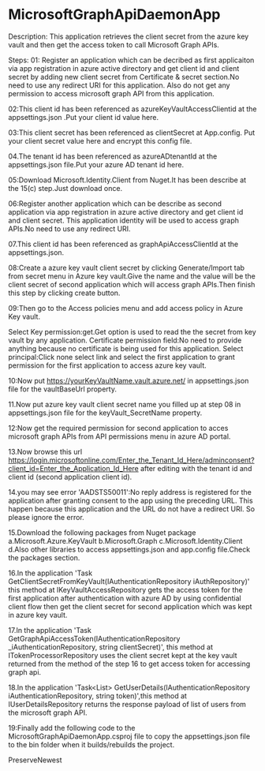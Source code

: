 # MicrosoftGraphApiDaemonApp
Description: This application retrieves  the client secret from the azure key vault and then get the access token to call Microsoft Graph APIs.

Steps:
01: Register an application which can be decribed as first applicaiton via app registration in azure active directory and get client id and client secret by adding
new client secret from Certificate & secret section.No need to use any redirect URI for this application.
Also do not get any permission to access microsoft graph API from this application.

02:This client id has been  referenced as azureKeyVaultAccessClientid at the appsettings.json .Put your client id value here.

03:This client secret has been referenced as clientSecret at App.config. Put your client secret value here and encrypt this config file.

04.The tenant id has been referenced as azureADtenantId at the appsettings.json file.Put your azure AD tenant id here.

05:Download Microsoft.Identity.Client from Nuget.It has been describe at the 15(c) step.Just download once.

06:Register another application which can be describe as second application via app registration in azure active directory and get client id and client secret.
This application identity will be used to access graph APIs.No need to use any redirect URI.

07.This client id has been  referenced as graphApiAccessClientId at the appsettings.json.

08:Create a  azure key vault client secret by clicking Generate/Import tab from secret menu in Azure key vault.Give the name and the value will
be the client secret of second application which will access graph APIs.Then finish this step by clicking create button.

09:Then go to the  Access policies menu and add access policy in Azure Key vault.

Select Key permission:get.Get option is used to read the the secret from key vault by any application.
Certificate permission field:No need to provide anything because no certificate is being used for this application.
Select principal:Click none select link and select the first application to grant permission for the first application to access azure key
vault.

10:Now  put https://yourKeyVaultName.vault.azure.net/ in appsettings.json file for the vaultBaseUrl property.

11.Now put azure key vault client secret name you filled up at step 08 in appsettings.json file for the keyVault_SecretName property.

12:Now get the required permission for second application to acces microsoft graph APIs from API permissions menu in azure AD portal.

13.Now browse this url https://login.microsoftonline.com/Enter_the_Tenant_Id_Here/adminconsent?client_id=Enter_the_Application_Id_Here after editing
with the tenant id and client id (second application client id).

14.you may see error 'AADSTS50011':No reply address is registered for the application after granting consent to the app using the preceding URL.
This happen because this application and the URL do not have a redirect URI. So please ignore the error.

15.Download the following packages from Nuget package
a.Microsoft.Azure.KeyVault
b.Microsoft.Graph
c.Microsoft.Identity.Client 
d.Also other libraries to access appsettings.json and app.config file.Check the packages section.

16.In the application 'Task <string>GetClientSecretFromKeyVault(IAuthenticationRepository iAuthRepository)' this method at IKeyVaultAccessRepository gets the access token
for the first application after authentication with azure AD by using confidential client flow then get the client secret for second application  which was kept in azure key vault.

17.In the application 'Task<string> GetGraphApiAccessToken(IAuthenticationRepository _iAuthenticationRepository, string clientSecret)', this method at ITokenProcessorRepository uses the client secret kept at the key vault returned
from  the method of the step 16 to get access token for accessing graph api.

18.In the application  'Task<List<User>> GetUserDetails(IAuthenticationRepository iAuthenticationRepository, string token)',this method at IUserDetailsRepository returns  the response payload of list of users from
the microsoft graph API.

19:Finally add the following code to the MicrosoftGraphApiDaemonApp.csproj file to copy the appsettings.json file to the bin folder when it  builds/rebuilds the project.

<ItemGroup>
		<None Update="appsettings.json">
			<CopyToOutputDirectory>PreserveNewest</CopyToOutputDirectory>
		</None>
</ItemGroup>




